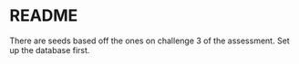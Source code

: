 # README

There are seeds based off the ones on challenge 3 of the assessment. Set up the database first.

